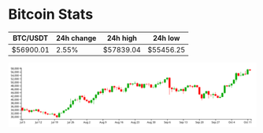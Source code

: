 # Bitcoin Stats

BTC/USDT|24h change|24h high|24h low|
|---|---|---|---|
|$56900.01|2.55%|$57839.04|$55456.25|

<img src="./chart.svg">
